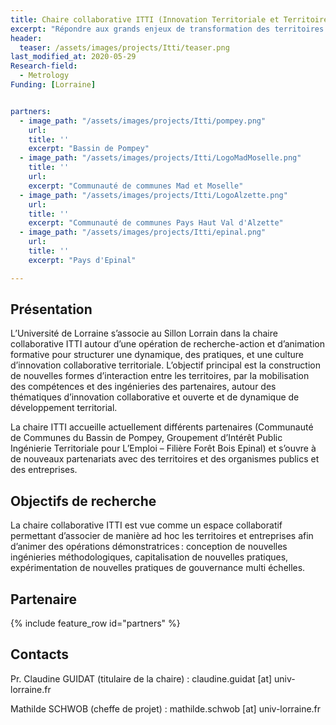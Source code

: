 ```yaml
---
title: Chaire collaborative ITTI (Innovation Territoriale et Territoires en Intelligence)
excerpt: "Répondre aux grands enjeux de transformation des territoires en développant des ingénieries collaboratives innovantes"
header:
  teaser: /assets/images/projects/Itti/teaser.png
last_modified_at: 2020-05-29
Research-field:
  - Metrology
Funding: [Lorraine] 


partners:
  - image_path: "/assets/images/projects/Itti/pompey.png"
    url: 
    title: ''
    excerpt: "Bassin de Pompey"
  - image_path: "/assets/images/projects/Itti/LogoMadMoselle.png"
    title: ''
    url: 
    excerpt: "Communauté de communes Mad et Moselle"
  - image_path: "/assets/images/projects/Itti/LogoAlzette.png"
    url: 
    title: ''
    excerpt: "Communauté de communes Pays Haut Val d'Alzette"
  - image_path: "/assets/images/projects/Itti/epinal.png"
    url: 
    title: ''
    excerpt: "Pays d'Epinal"

---
```


## Présentation

L’Université de Lorraine s’associe au Sillon Lorrain dans la chaire collaborative ITTI autour d’une opération de recherche-action et d’animation formative pour structurer une dynamique, des pratiques, et une culture d’innovation collaborative territoriale. L’objectif principal est la construction de nouvelles formes d’interaction entre les territoires, par la mobilisation des compétences et des ingénieries des partenaires, autour des thématiques d’innovation collaborative et ouverte et de dynamique de développement territorial.  


La chaire ITTI accueille actuellement différents partenaires (Communauté de Communes du Bassin de Pompey, Groupement d’Intérêt Public Ingénierie Territoriale pour L’Emploi – Filière Forêt Bois Epinal) et s’ouvre à de nouveaux partenariats avec des territoires et des organismes publics et des entreprises.



## Objectifs de recherche

La chaire collaborative ITTI est vue comme un espace collaboratif permettant d’associer de manière ad hoc les territoires et entreprises afin d’animer des opérations démonstratrices : conception de nouvelles ingénieries méthodologiques, capitalisation de nouvelles pratiques, expérimentation de nouvelles pratiques de gouvernance multi échelles.


## Partenaire 

{% include feature_row id="partners" %}

## Contacts 

Pr. Claudine GUIDAT (titulaire de la chaire) : claudine.guidat [at] univ-lorraine.fr  

Mathilde SCHWOB (cheffe de projet) : mathilde.schwob [at] univ-lorraine.fr


